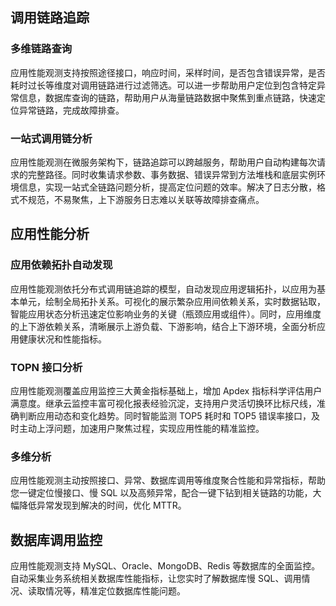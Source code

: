 ## 调用链路追踪

### 多维链路查询
应用性能观测支持按照途径接口，响应时间，采样时间，是否包含错误异常，是否耗时过长等维度对调用链路进行过滤筛选。可以进一步帮助用户定位到包含特定异常信息，数据库查询的链路，帮助用户从海量链路数据中聚焦到重点链路，快速定位异常链路，完成故障排查。

### 一站式调用链分析
应用性能观测在微服务架构下，链路追踪可以跨越服务，帮助用户自动构建每次请求的完整路径。同时收集请求参数、事务数据、错误异常到方法堆栈和底层实例环境信息，实现一站式全链路问题分析，提高定位问题的效率。解决了日志分散，格式不规范，不易聚焦，上下游服务日志难以关联等故障排查痛点。

## 应用性能分析

### 应用依赖拓扑自动发现

应用性能观测依托分布式调用链追踪的模型，自动发现应用逻辑拓扑，以应用为基本单元，绘制全局拓扑关系。可视化的展示繁杂应用间依赖关系，实时数据钻取，智能应用状态分析迅速定位影响业务的关键（瓶颈应用或组件）。同时，应用维度的上下游依赖关系，清晰展示上游负载、下游影响，结合上下游环境，全面分析应用健康状况和性能指标。

### TOPN 接口分析
应用性能观测覆盖应用监控三大黄金指标基础上，增加 Apdex 指标科学评估用户满意度。继承云监控丰富可视化报表经验沉淀，支持用户灵活切换环比标尺线，准确判断应用动态和变化趋势。同时智能监测 TOP5 耗时和 TOP5 错误率接口，及时主动上浮问题，加速用户聚焦过程，实现应用性能的精准监控。

### 多维分析
应用性能观测主动按照接口、异常、数据库调用等维度聚合性能和异常指标，帮助您一键定位慢接口、慢 SQL 以及高频异常，配合一键下钻到相关链路的功能，大幅降低异常发现到解决的时间，优化 MTTR。

## 数据库调用监控
应用性能观测支持 MySQL、Oracle、MongoDB、Redis 等数据库的全面监控。自动采集业务系统相关数据库性能指标，让您实时了解数据库慢 SQL、调用情况、读取情况等，精准定位数据库性能问题。
